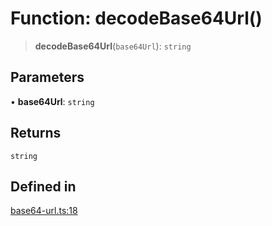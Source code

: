 # Function: decodeBase64Url()

> **decodeBase64Url**(`base64Url`): `string`

## Parameters

• **base64Url**: `string`

## Returns

`string`

## Defined in

[base64-url.ts:18](https://github.com/andreisergiu98/baeta/blob/277f62f15bfdecc05d507a84e60b62e5bc08a747/packages/util-encoding/lib/base64-url.ts#L18)
